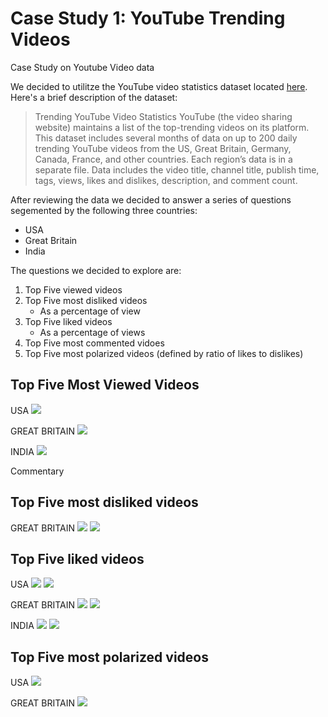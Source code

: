 # Case Study 1: YouTube Trending Videos

Case Study on Youtube Video data

We decided to utilitze the YouTube video statistics dataset located [here](https://www.kaggle.com/datasnaek/youtube-new). Here's a brief description of the dataset:

> Trending YouTube Video Statistics
> YouTube (the video sharing website) maintains a list of the top-trending videos on its platform. This dataset includes several months of data on up to 200 daily trending YouTube videos from the US, Great Britain, Germany, Canada, France, and other countries. Each region’s data is in a separate file. Data includes the video title, channel title, publish time, tags, views, likes and dislikes, description, and comment count.
>

After reviewing the data we decided to answer a series of questions segemented by the following three countries:
- USA 
- Great Britain
- India

The questions we decided to explore are:

1. Top Five viewed videos
2. Top Five most disliked videos
    - As a percentage of view
3. Top Five liked videos
    - As a percentage of views
4. Top Five most commented vidoes
5. Top Five most polarized videos (defined by ratio of likes to dislikes)

## Top Five Most Viewed Videos 
USA
![](images/Top5Viewed_USA.png)

GREAT BRITAIN
![](images/gb_top_5_viewed_(barh).png)

INDIA
![](images/top_5_most_viewed_india)

Commentary 

## Top Five most disliked videos

GREAT BRITAIN
![](images/gb_top_5_dislikes_(barh).png)
![](images/gb_dislike_ratio(barh).png)

## Top Five liked videos
USA
![](images/TopFiveLiked_USA.png)
![](images/TopFiveLikedRatios.png)

GREAT BRITAIN
![](images/gb_top_5_liked_(barh).png)
![](gb_like_ratio(barh).png)

INDIA
![](images/most_liked.png)
![](images/like_ratio.png)

## Top Five most polarized videos
USA
![](images/Top5MostPolarizing_USA.png)

GREAT BRITAIN
![](images/gb_polarization_(barh).png)